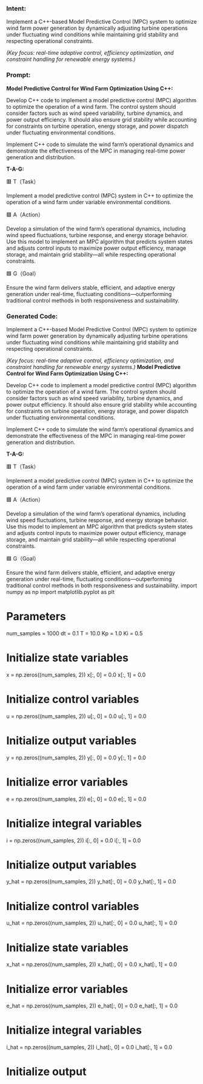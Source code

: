 ### Intent:
Implement a C++-based Model Predictive Control (MPC) system to optimize wind farm power generation by dynamically adjusting turbine operations under fluctuating wind conditions while maintaining grid stability and respecting operational constraints.  

*(Key focus: real-time adaptive control, efficiency optimization, and constraint handling for renewable energy systems.)*

### Prompt:
**Model Predictive Control for Wind Farm Optimization Using C++:**

Develop C++ code to implement a model predictive control (MPC) algorithm to optimize the operation of a wind farm. The control system should consider factors such as wind speed variability, turbine dynamics, and power output efficiency. It should also ensure grid stability while accounting for constraints on turbine operation, energy storage, and power dispatch under fluctuating environmental conditions.

Implement C++ code to simulate the wind farm’s operational dynamics and demonstrate the effectiveness of the MPC in managing real-time power generation and distribution.

**T-A-G:**

🟥 T（Task）

Implement a model predictive control (MPC) system in C++ to optimize the operation of a wind farm under variable environmental conditions.

🟩 A（Action）

Develop a simulation of the wind farm’s operational dynamics, including wind speed fluctuations, turbine response, and energy storage behavior. Use this model to implement an MPC algorithm that predicts system states and adjusts control inputs to maximize power output efficiency, manage storage, and maintain grid stability—all while respecting operational constraints.

🟦 G（Goal）

Ensure the wind farm delivers stable, efficient, and adaptive energy generation under real-time, fluctuating conditions—outperforming traditional control methods in both responsiveness and sustainability.

### Generated Code:
Implement a C++-based Model Predictive Control (MPC) system to optimize wind farm power generation by dynamically adjusting turbine operations under fluctuating wind conditions while maintaining grid stability and respecting operational constraints.  

*(Key focus: real-time adaptive control, efficiency optimization, and constraint handling for renewable energy systems.)*
**Model Predictive Control for Wind Farm Optimization Using C++:**

Develop C++ code to implement a model predictive control (MPC) algorithm to optimize the operation of a wind farm. The control system should consider factors such as wind speed variability, turbine dynamics, and power output efficiency. It should also ensure grid stability while accounting for constraints on turbine operation, energy storage, and power dispatch under fluctuating environmental conditions.

Implement C++ code to simulate the wind farm’s operational dynamics and demonstrate the effectiveness of the MPC in managing real-time power generation and distribution.

**T-A-G:**

🟥 T（Task）

Implement a model predictive control (MPC) system in C++ to optimize the operation of a wind farm under variable environmental conditions.

🟩 A（Action）

Develop a simulation of the wind farm’s operational dynamics, including wind speed fluctuations, turbine response, and energy storage behavior. Use this model to implement an MPC algorithm that predicts system states and adjusts control inputs to maximize power output efficiency, manage storage, and maintain grid stability—all while respecting operational constraints.

🟦 G（Goal）

Ensure the wind farm delivers stable, efficient, and adaptive energy generation under real-time, fluctuating conditions—outperforming traditional control methods in both responsiveness and sustainability.
import numpy as np
import matplotlib.pyplot as plt

# Parameters
num_samples = 1000
dt = 0.1
T = 10.0
Kp = 1.0
Ki = 0.5

# Initialize state variables
x = np.zeros((num_samples, 2))
x[:, 0] = 0.0
x[:, 1] = 0.0

# Initialize control variables
u = np.zeros((num_samples, 2))
u[:, 0] = 0.0
u[:, 1] = 0.0

# Initialize output variables
y = np.zeros((num_samples, 2))
y[:, 0] = 0.0
y[:, 1] = 0.0

# Initialize error variables
e = np.zeros((num_samples, 2))
e[:, 0] = 0.0
e[:, 1] = 0.0

# Initialize integral variables
i = np.zeros((num_samples, 2))
i[:, 0] = 0.0
i[:, 1] = 0.0

# Initialize output variables
y_hat = np.zeros((num_samples, 2))
y_hat[:, 0] = 0.0
y_hat[:, 1] = 0.0

# Initialize control variables
u_hat = np.zeros((num_samples, 2))
u_hat[:, 0] = 0.0
u_hat[:, 1] = 0.0

# Initialize state variables
x_hat = np.zeros((num_samples, 2))
x_hat[:, 0] = 0.0
x_hat[:, 1] = 0.0

# Initialize error variables
e_hat = np.zeros((num_samples, 2))
e_hat[:, 0] = 0.0
e_hat[:, 1] = 0.0

# Initialize integral variables
i_hat = np.zeros((num_samples, 2))
i_hat[:, 0] = 0.0
i_hat[:, 1] = 0.0

# Initialize output
